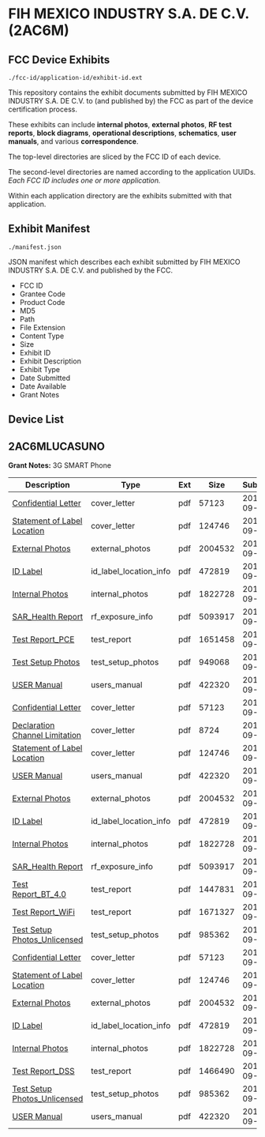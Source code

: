# FIH MEXICO INDUSTRY S.A. DE C.V. (2AC6M)
## FCC Device Exhibits

```
./fcc-id/application-id/exhibit-id.ext
```

This repository contains the exhibit documents submitted by FIH MEXICO INDUSTRY S.A. DE C.V. to (and published by) the FCC as part of the device certification process.

These exhibits can include **internal photos**, **external photos**, **RF test reports**, **block diagrams**, **operational descriptions**, **schematics**, **user manuals**, and various **correspondence**.

The top-level directories are sliced by the FCC ID of each device.

The second-level directories are named according to the application UUIDs. *Each FCC ID includes one or more application.*

Within each application directory are the exhibits submitted with that application. 

## Exhibit Manifest

```
./manifest.json
```

JSON manifest which describes each exhibit submitted by FIH MEXICO INDUSTRY S.A. DE C.V. and published by the FCC.

- FCC ID
- Grantee Code
- Product Code
- MD5
- Path
- File Extension
- Content Type
- Size
- Exhibit ID
- Exhibit Description
- Exhibit Type
- Date Submitted
- Date Available
- Grant Notes

## Device List
## 2AC6MLUCASUNO
**Grant Notes:** 3G SMART Phone

| Description | Type | Ext | Size | Submitted | Available |
| ----------- | ---- | --- | ---- | --------- | --------- |
| [Confidential Letter](2AC6MLUCASUNO/497e43f58d09d93ba77c70fb081ab9ea/2403443.pdf) | cover_letter | pdf | 57123 | 2014-09-28 | 2014-09-28 |
| [Statement of Label Location](2AC6MLUCASUNO/497e43f58d09d93ba77c70fb081ab9ea/2403447.pdf) | cover_letter | pdf | 124746 | 2014-09-28 | 2014-09-28 |
| [External Photos](2AC6MLUCASUNO/497e43f58d09d93ba77c70fb081ab9ea/2403444.pdf) | external_photos | pdf | 2004532 | 2014-09-28 | 2014-09-28 |
| [ID Label](2AC6MLUCASUNO/497e43f58d09d93ba77c70fb081ab9ea/2403445.pdf) | id_label_location_info | pdf | 472819 | 2014-09-28 | 2014-09-28 |
| [Internal Photos](2AC6MLUCASUNO/497e43f58d09d93ba77c70fb081ab9ea/2403446.pdf) | internal_photos | pdf | 1822728 | 2014-09-28 | 2014-09-28 |
| [SAR_Health Report](2AC6MLUCASUNO/497e43f58d09d93ba77c70fb081ab9ea/2403457.pdf) | rf_exposure_info | pdf | 5093917 | 2014-09-28 | 2014-09-28 |
| [Test Report_PCE](2AC6MLUCASUNO/497e43f58d09d93ba77c70fb081ab9ea/2403471.pdf) | test_report | pdf | 1651458 | 2014-09-28 | 2014-09-28 |
| [Test Setup Photos](2AC6MLUCASUNO/497e43f58d09d93ba77c70fb081ab9ea/2403478.pdf) | test_setup_photos | pdf | 949068 | 2014-09-28 | 2014-09-28 |
| [USER Manual](2AC6MLUCASUNO/497e43f58d09d93ba77c70fb081ab9ea/2403449.pdf) | users_manual | pdf | 422320 | 2014-09-28 | 2014-09-28 |
| [Confidential Letter](2AC6MLUCASUNO/d17ad64e50f17d77d89176cac658e72d/2403443.pdf) | cover_letter | pdf | 57123 | 2014-09-28 | 2014-09-28 |
| [Declaration Channel Limitation](2AC6MLUCASUNO/d17ad64e50f17d77d89176cac658e72d/2403459.pdf) | cover_letter | pdf | 8724 | 2014-09-28 | 2014-09-28 |
| [Statement of Label Location](2AC6MLUCASUNO/d17ad64e50f17d77d89176cac658e72d/2403447.pdf) | cover_letter | pdf | 124746 | 2014-09-28 | 2014-09-28 |
| [USER Manual](2AC6MLUCASUNO/d17ad64e50f17d77d89176cac658e72d/2403449.pdf) | users_manual | pdf | 422320 | 2014-09-28 | 2014-09-28 |
| [External Photos](2AC6MLUCASUNO/d17ad64e50f17d77d89176cac658e72d/2403444.pdf) | external_photos | pdf | 2004532 | 2014-09-28 | 2014-09-28 |
| [ID Label](2AC6MLUCASUNO/d17ad64e50f17d77d89176cac658e72d/2403445.pdf) | id_label_location_info | pdf | 472819 | 2014-09-28 | 2014-09-28 |
| [Internal Photos](2AC6MLUCASUNO/d17ad64e50f17d77d89176cac658e72d/2403446.pdf) | internal_photos | pdf | 1822728 | 2014-09-28 | 2014-09-28 |
| [SAR_Health Report](2AC6MLUCASUNO/d17ad64e50f17d77d89176cac658e72d/2403457.pdf) | rf_exposure_info | pdf | 5093917 | 2014-09-28 | 2014-09-28 |
| [Test Report_BT_4.0](2AC6MLUCASUNO/d17ad64e50f17d77d89176cac658e72d/2403455.pdf) | test_report | pdf | 1447831 | 2014-09-28 | 2014-09-28 |
| [Test Report_WiFi](2AC6MLUCASUNO/d17ad64e50f17d77d89176cac658e72d/2403456.pdf) | test_report | pdf | 1671327 | 2014-09-28 | 2014-09-28 |
| [Test Setup Photos_Unlicensed](2AC6MLUCASUNO/d17ad64e50f17d77d89176cac658e72d/2403448.pdf) | test_setup_photos | pdf | 985362 | 2014-09-28 | 2014-09-28 |
| [Confidential Letter](2AC6MLUCASUNO/7da1be60b1625ec2cfee6753a46d422e/2403443.pdf) | cover_letter | pdf | 57123 | 2014-09-28 | 2014-09-28 |
| [Statement of Label Location](2AC6MLUCASUNO/7da1be60b1625ec2cfee6753a46d422e/2403447.pdf) | cover_letter | pdf | 124746 | 2014-09-28 | 2014-09-28 |
| [External Photos](2AC6MLUCASUNO/7da1be60b1625ec2cfee6753a46d422e/2403444.pdf) | external_photos | pdf | 2004532 | 2014-09-28 | 2014-09-28 |
| [ID Label](2AC6MLUCASUNO/7da1be60b1625ec2cfee6753a46d422e/2403445.pdf) | id_label_location_info | pdf | 472819 | 2014-09-28 | 2014-09-28 |
| [Internal Photos](2AC6MLUCASUNO/7da1be60b1625ec2cfee6753a46d422e/2403446.pdf) | internal_photos | pdf | 1822728 | 2014-09-28 | 2014-09-28 |
| [Test Report_DSS](2AC6MLUCASUNO/7da1be60b1625ec2cfee6753a46d422e/2403442.pdf) | test_report | pdf | 1466490 | 2014-09-28 | 2014-09-28 |
| [Test Setup Photos_Unlicensed](2AC6MLUCASUNO/7da1be60b1625ec2cfee6753a46d422e/2403448.pdf) | test_setup_photos | pdf | 985362 | 2014-09-28 | 2014-09-28 |
| [USER Manual](2AC6MLUCASUNO/7da1be60b1625ec2cfee6753a46d422e/2403449.pdf) | users_manual | pdf | 422320 | 2014-09-28 | 2014-09-28 |
